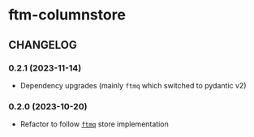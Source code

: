 # ftm-columnstore

## CHANGELOG

### 0.2.1 (2023-11-14)

- Dependency upgrades (mainly `ftmq` which switched to pydantic v2)

### 0.2.0 (2023-10-20)

- Refactor to follow [`ftmq`](https://github.com/investigativedata/ftmq) store implementation
